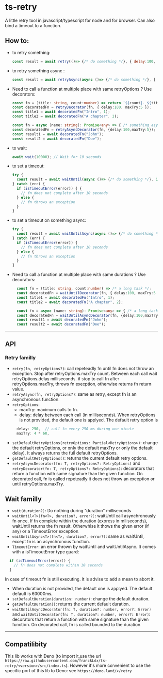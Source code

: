 # ts-retry
A little retry tool in javascript/typescript for node and for browser. Can also bind a timeout to a function.


## How to:
* to retry something: 
  ```javascript
  const result = await retry(()=> {/* do something */}, { delay:100, maxTry:5 );
  ```
* to retry something async : 
  ```javascript
  const result = await retryAsync(async ()=> {/* do something */}, { delay:100, maxTry:5 );
  ```
* Need to call a function at multiple place with same retryOptions ? Use decorators:
  ```typescript
  const fn = (title: string, count:number) => return `${count}. ${title}`; 
  const decoratedFn = retryDecorator(fn, { delay:100, maxTry:5 });
  const title1 = await decoratedFn("Intro", 1);
  const title2 = await decoratedFn("A chapter", 2);

  const fn = async (name: string): Promise<any> => { /* something async */ }; 
  const decoratedFn = retryAsyncDecorator(fn, {delay:100,maxTry:5});
  const result1 = await decoratedFn("John");
  const result2 = await decoratedFn("Doe");
  ```
* to wait:
  ```typescript
  await wait(10000); // Wait for 10 seconds
  ```
* to set a timeout: 
  ```typescript
  try {
    const result = await waitUntil(async ()=> {/* do something */}, 10000);
  } catch (err) {
    if (isTimeoutError(error)) { {
      // fn does not complete after 10 seconds
    } else {
      // fn throws an exception
    }
  }
  ```
* to set a timeout on something async:   
  ```typescript
  try {
    const result = await waitUntilAsync(async ()=> {/* do something */}, 10000);
  } catch (err) {
    if (isTimeoutError(error)) {
      // fn does not complete after 10 seconds
    } else {
      // fn throws an exception
    }
  }
  ```
* Need to call a function at multiple place with same durations ? Use decorators:
  ```typescript
    const fn = (title: string, count:number) => /* a long task */; 
    const decoratedFn = waitUntilDecorator(fn, { delay:100, maxTry:5 });
    const title1 = await decoratedFn("Intro", 1);
    const title2 = await decoratedFn("A chapter", 2);

    const fn = async (name: string): Promise<any> => { /* a long task */ }; 
    const decoratedFn = waitUntilAsyncDecorator(fn, {delay:100,maxTry:5});
    const result1 = await decoratedFn("John");
    const result2 = await decoratedFn("Doe");
  ```

___
## API
### Retry familly
* `retry(fn, retryOptions?)`: call repeteadly fn until fn does not throw an exception. Stop after retryOptions.maxTry count. Between each call wait retryOptions.delay milliseconds.
if stop to call fn after retryOptions.maxTry, throws fn execption, otherwise returns fn return value.
* `retryAsync(fn, retryOptions?)`: same as retry, except fn is an asynchronous function.
* `retryOptions`:
  - maxTry: maximum calls to fn.
  - delay: delay between each call (in milliseconds).
  When retryOptions is not provided, the default one is applyed. The default retry option is
  ```typescript
    delay: 250,  // call fn every 250 ms during one minute 
    maxTry: 4 * 60, 
  ```
* `setDefaultRetryOptions(retryOptions: Partial<RetryOptions>)`: change the default retryOptions, or only the default maxTry or only the default delay). It always returns the full default retryOptions.
* `getDefaultRetryOptions()`: returns the current default retry options.
* `retryAsyncDecorator(fn: T, retryOptions?: RetryOptions)` and  `retryDecorator(fn: T, retryOptions?: RetryOptions)`: decorators that return a function with same signature than the given function. On decorated call, fn is called repeteadly it does not throw an exception or until retryOptions.maxTry. 
## Wait familly
* `wait(duration?)`: Do nothing during "duration" milliseconds
* `waitUntil<T>(fn<T>, duration?, error?)`: waitUntil call asynchronously fn once. If fn complete within the duration (express in miliseconds), waitUntil returns the fn result. Otherwhise it thows the given error (if any) or a TimeoutError exception.
* `waitUntilAsync<T>(fn<T>, duration?, error?)`: same as waitUntil, except fn is an asynchronous function.
* `TimeoutError`: an error thrown by waitUntil and waitUntilAsync. It comes with a isTimeoutError type guard:
```typescript
  if (isTimeoutError(error)) {
    // fn does not complete within 10 seconds
  }
```
In case of timeout fn is still executing. It is advise to add a mean to abort it.
* When duration is not provided, the default one is applyed. The default default is 60000ms.
* `setDefaultDuration(duration: number)`: change the default duration.
* `getDefaultDuration()`: returns the current default duration.
* `waitUntilAsyncDecorator(fn: T, duration?: number, error?: Error)` and `waitUntilDecorator(fn: T, duration?: number, error?: Error)`: decorators that return a function with same signature than the given function. On decorated call, fn is called bounded to the duration.


---
## Compatilibity
This lib works with Deno (to import it,use the url `https://raw.githubusercontent.com/franckLdx/ts-retry/<version>/src/index.ts`). However it's more convenient to use the specific port of this lib to Deno: see `https://deno.land/x/retry`
